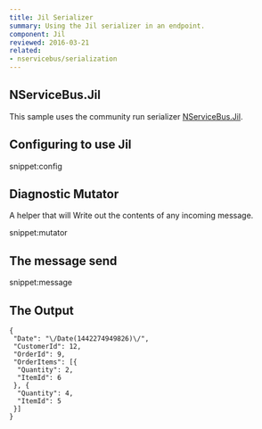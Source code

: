 ```yaml
---
title: Jil Serializer
summary: Using the Jil serializer in an endpoint.
component: Jil
reviewed: 2016-03-21
related:
- nservicebus/serialization
---
```


## NServiceBus.Jil

This sample uses the community run serializer [NServiceBus.Jil](https://github.com/SimonCropp/NServiceBus.Jil).


## Configuring to use Jil

snippet:config


## Diagnostic Mutator

A helper that will Write out the contents of any incoming message.

snippet:mutator


## The message send

snippet:message
  

## The Output

```
{
 "Date": "\/Date(1442274949826)\/",
 "CustomerId": 12,
 "OrderId": 9,
 "OrderItems": [{
  "Quantity": 2,
  "ItemId": 6
 }, {
  "Quantity": 4,
  "ItemId": 5
 }]
}
```